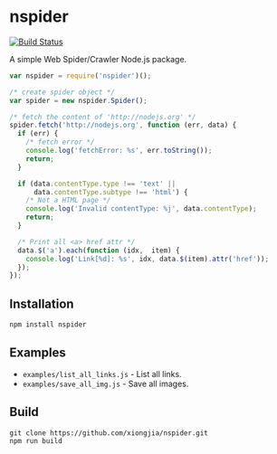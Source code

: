 # nspider   

[![Build Status](https://travis-ci.org/xiongjia/nspider.svg?branch=master)](https://travis-ci.org/xiongjia/nspider)

A simple Web Spider/Crawler Node.js package.
```javascript
var nspider = require('nspider')();

/* create spider object */
var spider = new nspider.Spider();

/* fetch the content of 'http://nodejs.org' */
spider.fetch('http://nodejs.org', function (err, data) {
  if (err) {
    /* fetch error */
    console.log('fetchError: %s', err.toString());
    return;
  }

  if (data.contentType.type !== 'text' ||
      data.contentType.subtype !== 'html') {
    /* Not a HTML page */
    console.log('Invalid contentType: %j', data.contentType);
    return;
  }

  /* Print all <a> href attr */
  data.$('a').each(function (idx,  item) {
    console.log('Link[%d]: %s', idx, data.$(item).attr('href'));
  });
});
```

## Installation
```
npm install nspider
```

## Examples
* `examples/list_all_links.js` - List all links.
* `examples/save_all_img.js` - Save all images.

## Build
```
git clone https://github.com/xiongjia/nspider.git
npm run build
```

